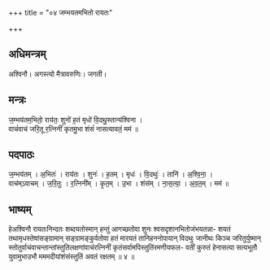 +++
title = "०४ जम्भयतमभितो रायतः"

+++
## अधिमन्त्रम्
अश्विनौ। अगस्त्यो मैत्रावरुणिः। जगती।

## मन्त्रः
ज॒म्भय॑तम॒भितो॒ राय॑तः॒ शुनो॑ ह॒तं मृधो॑ वि॒दथु॒स्तान्य॑श्विना ।  
वाचं॑वाचं जरि॒तू र॒त्निनीं॑ कृतमु॒भा शंसं॑ नासत्यावतं॒ मम॑ ॥

## पदपाठः
ज॒म्भय॑तम् । अ॒भितः॑ । राय॑तः । शुनः॑ । ह॒तम् । मृधः॑ । वि॒दथुः॑ । तानि॑ । अ॒श्वि॒ना॒ ।  
वाच॑म्ऽवाचम् । ज॒रि॒तुः । र॒त्निनी॑म् । कृ॒त॒म् । उ॒भा । शंस॑म् । ना॒स॒त्या॒ । अ॒व॒त॒म् । मम॑ ॥

## भाष्यम्
हेअश्विनौ रायतःनिन्दतः शब्दयतोस्मान् हन्तुं आगच्छतोवा शुनः श्वसदृशानभितोजंभयतन्ना- शयतं तथामृधस्तेषांसङ्ग्रामान् सङ्ग्रामङ्कुर्वतोवा हतं मारयतं तानिहननोपायान् विदथुः जानीथः किञ्च जरितुर्युष्मान् स्तोतुर्वाचंवाचन्तान्तांस्तुतिलक्षणांवाचंरत्निनीं कृतंसर्वामपिस्तुतिंरमणीयफल- वतीं कुरुतं हेनासत्या सत्यभूतौ युवामुभाउभौ मममदीयांशंसंस्तुतिं अवतं रक्षतम् ॥ ४ ॥